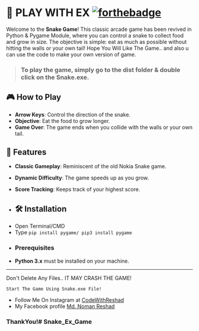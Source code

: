 ﻿# 🐍 PLAY WITH EX [![forthebadge](https://forthebadge.com/images/badges/made-with-python.svg)](https://forthebadge.com)
Welcome to the **Snake Game**! This classic arcade game has been revived in Python & Pygame Module, where you can control a snake to collect food and grow in size. The objective is simple: eat as much as possible without hitting the walls or your own tail! Hope You Will Like The Game.. and also u can use the code to make your own version of game.

> ### To play the game, simply go to the dist folder & double click on the **Snake.exe**.

## 🎮 How to Play
- **Arrow Keys**: Control the direction of the snake.
- **Objective**: Eat the food to grow longer.
- **Game Over**: The game ends when you collide with the walls or your own tail.

## 🚀 Features
- **Classic Gameplay**: Reminiscent of the old Nokia Snake game.
- **Dynamic Difficulty**: The game speeds up as you grow.
- **Score Tracking**: Keeps track of your highest score.

- ## 🛠️ Installation
* Open Terminal/CMD
* Type ```pip install pygame/ pip3 install pygame```

- ### Prerequisites
- **Python 3.x** must be installed on your machine.

---

Don't Delete Any Files.. IT MAY CRASH THE GAME!

```Start The Game Using Snake.exe File!```

* Follow Me On Instagram at [CodeWithReshad](https://www.instagram.com/code_with_reshad/)
* My Facebook profile [Md. Noman Reshad](https://www.facebook.com/profile.php?id=100079472045879)

### ThankYou!# Snake_Ex_Game

